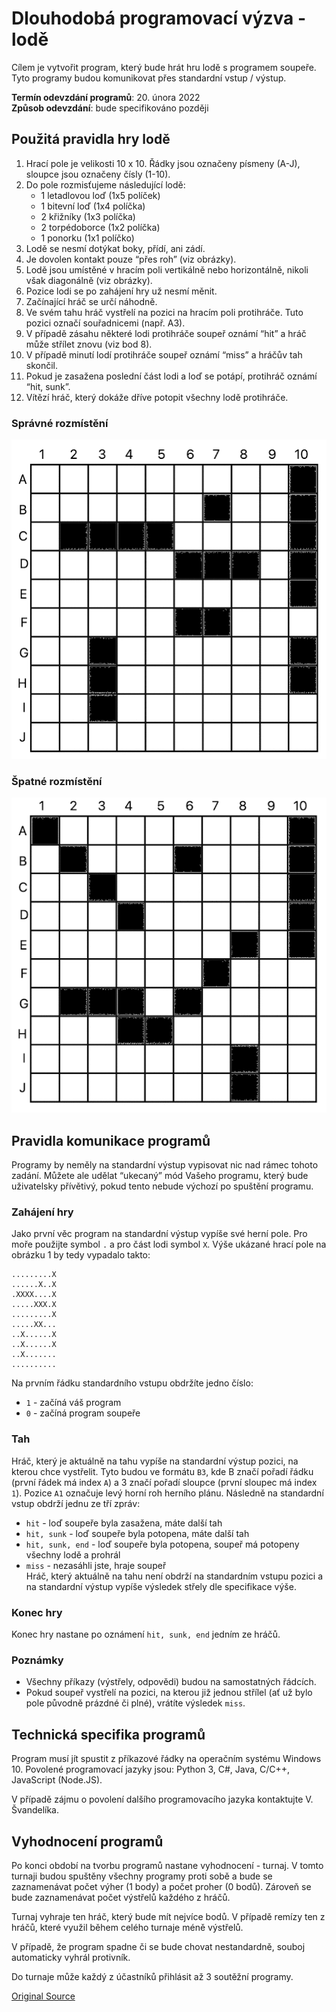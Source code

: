 # **Dlouhodobá programovací výzva - lodě**
Cílem je vytvořit program, který bude hrát hru lodě s programem soupeře. Tyto programy budou komunikovat přes standardní vstup / výstup.  
  
**Termín odevzdání programů**: 20. února 2022  
**Způsob odevzdání**: bude specifikováno později  

## Použitá pravidla hry lodě
1. Hrací pole je velikosti 10 x 10. Řádky jsou označeny písmeny (A-J), sloupce jsou označeny čísly (1-10).
2. Do pole rozmisťujeme následující lodě:
    - 1 letadlovou loď (1x5 políček)
    - 1 bitevní loď (1x4 políčka)
    - 2 křižníky (1x3 políčka)
    - 2 torpédoborce (1x2 políčka)
    - 1 ponorku (1x1 políčko)
3. Lodě se nesmí dotýkat boky, přídí, ani zádí.
4. Je dovolen kontakt pouze “přes roh” (viz obrázky).
5. Lodě jsou umístěné v hracím poli vertikálně nebo horizontálně, nikoli však diagonálně (viz obrázky).
6. Pozice lodi se po zahájení hry už nesmí měnit.
7. Začínající hráč se určí náhodně.
8. Ve svém tahu hráč vystřelí na pozici na hracím poli protihráče. Tuto pozici označí souřadnicemi (např. A3).
9. V případě zásahu některé lodi protihráče soupeř oznámí “hit” a hráč může střílet znovu (viz bod 8).
10. V případě minutí lodí protihráče soupeř oznámí “miss” a hráčův tah skončil.
11. Pokud je zasažena poslední část lodi a loď se potápí, protihráč oznámí “hit, sunk”.
12. Vítězí hráč, který dokáže dříve potopit všechny lodě protihráče.

### Správné rozmístění
![Obr. 1](sources/spravne.png)
### Špatné rozmístění
![Obr. 2](sources/spatne.png)

## Pravidla komunikace programů
Programy by neměly na standardní výstup vypisovat nic nad rámec tohoto zadání. Můžete ale udělat “ukecaný” mód Vašeho programu, který bude uživatelsky přívětivý, pokud tento nebude výchozí po spuštění programu.
### Zahájení hry
Jako první věc program na standardní výstup vypíše své herní pole. Pro moře použijte symbol `.` a pro část lodi symbol `X`. Výše ukázané hrací pole na obrázku 1 by tedy vypadalo takto:
```
.........X
......X..X
.XXXX....X
.....XXX.X
.........X
.....XX...
..X......X
..X......X
..X.......
..........
```
Na prvním řádku standardního vstupu obdržíte jedno číslo:
- `1` - začíná váš program
- `0` - začíná program soupeře


### Tah
Hráč, který je aktuálně na tahu vypíše na standardní výstup pozici, na kterou chce vystřelit. Tyto budou ve formátu `B3`, kde B značí pořadí řádku (první řádek má index `A`) a 3 značí pořadí sloupce (první sloupec má index `1`). Pozice `A1` označuje levý horní roh herního plánu.
Následně na standardní vstup obdrží jednu ze tří zpráv:
- `hit` - loď soupeře byla zasažena, máte další tah
- `hit, sunk` - loď soupeře byla potopena, máte další tah
- `hit, sunk, end` - loď soupeře byla potopena, soupeř má potopeny všechny lodě a prohrál
- `miss` - nezasáhli jste, hraje soupeř  
Hráč, který aktuálně na tahu není obdrží na standardním vstupu pozici a na standardní výstup vypíše výsledek střely dle specifikace výše.
### Konec hry
Konec hry nastane po oznámení `hit, sunk, end` jedním ze hráčů.

### Poznámky
- Všechny příkazy (výstřely, odpovědi) budou na samostatných řádcích.
- Pokud soupeř vystřelí na pozici, na kterou již jednou střílel (ať už bylo pole původně prázdné či plné), vrátíte výsledek `miss`.

## Technická specifika programů
Program musí jít spustit z příkazové řádky na operačním systému Windows 10. Povolené programovací jazyky jsou: Python 3, C#, Java, C/C++, JavaScript (Node.JS).  
  
V případě zájmu o povolení dalšího programovacího jazyka kontaktujte V. Švandelíka.  

## Vyhodnocení programů
Po konci období na tvorbu programů nastane vyhodnocení - turnaj. V tomto turnaji budou spuštěny všechny programy proti sobě a bude se zaznamenávat počet výher (1 body) a počet proher (0 bodů). Zároveň se bude zaznamenávat počet výstřelů každého z hráčů. 

Turnaj vyhraje ten hráč, který bude mít nejvíce bodů. V případě remízy ten z hráčů, které využil během celého turnaje méně výstřelů.  
  
V případě, že program spadne či se bude chovat nestandardně, souboj automaticky vyhrál protivník.  
  
Do turnaje může každý z účastníků přihlásit až 3 soutěžní programy.  


[Original Source](https://docs.google.com/document/d/1sVvF50JKndc4Fq7_36WNSMSqcuud6ojDs1I24XQ2EQY/edit#)
